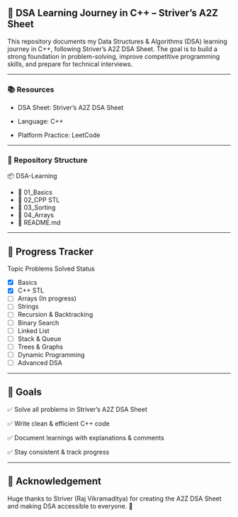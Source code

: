 ## 🚀 DSA Learning Journey in C++ – Striver’s A2Z Sheet

This repository documents my Data Structures & Algorithms (DSA) learning journey in C++, following Striver’s A2Z DSA Sheet.
The goal is to build a strong foundation in problem-solving, improve competitive programming skills, and prepare for technical interviews.

---

### 📚 Resources

- DSA Sheet: Striver’s A2Z DSA Sheet

- Language: C++

- Platform Practice: LeetCode
  
---

### 📂 Repository Structure
📦 DSA-Learning
 - 📂 01_Basics
 - 📂 02_CPP STL
 - 📂 03_Sorting
 - 📂 04_Arrays
 - 📜 README.md

---

## 📝 Progress Tracker
Topic	Problems Solved	Status

- [x] Basics
- [x] C++ STL  
- [ ] Arrays (In progress)
- [ ] Strings  
- [ ] Recursion & Backtracking  
- [ ] Binary Search  
- [ ] Linked List  
- [ ] Stack & Queue  
- [ ] Trees & Graphs  
- [ ] Dynamic Programming  
- [ ] Advanced DSA  

---

## 🎯 Goals

✅ Solve all problems in Striver’s A2Z DSA Sheet

✅ Write clean & efficient C++ code

✅ Document learnings with explanations & comments

✅ Stay consistent & track progress

---

## 📌 Acknowledgement

Huge thanks to Striver (Raj Vikramaditya) for creating the A2Z DSA Sheet and making DSA accessible to everyone. 🙌

